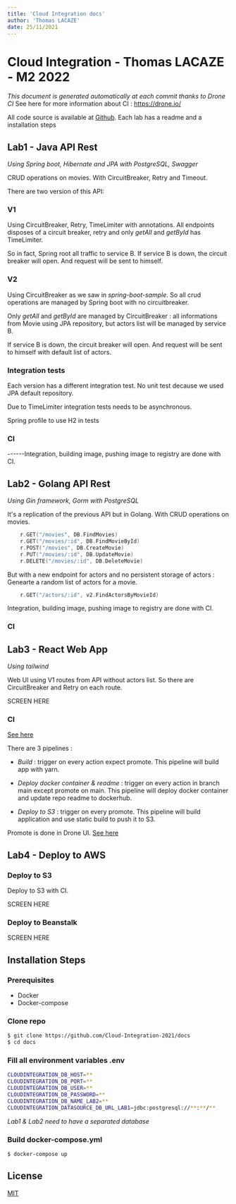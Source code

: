 ```yaml
---
title: 'Cloud Integration docs'
author: 'Thomas LACAZE'
date: 25/11/2021
---
```


# Cloud Integration - Thomas LACAZE - M2 2022
*This document is generated automatically at each commit thanks to Drone CI*
See here for more information about CI : https://drone.io/

All code source is available at [Github](https://github.com/Cloud-Integration-2021). Each lab has a readme and a installation steps

## Lab1 - Java API Rest
*Using Spring boot, Hibernate and JPA with PostgreSQL, Swagger*

CRUD operations on movies. With CircuitBreaker, Retry and Timeout. 

There are two version of this API:

### V1

Using CircuitBreaker, Retry, TimeLimiter with annotations. All endpoints disposes of a circuit breaker, retry and only *getAll* and *getById* has TimeLimiter.

So in fact, Spring root all traffic to service B. If service B is down, the circuit breaker will open. And request will be sent to himself.

### V2

Using CircuitBreaker as we saw in *spring-boot-sample*. So all crud operations are managed by Spring boot with no circuitbreaker.

Only *getAll* and *getById* are managed by CircuitBreaker : all informations from Movie using JPA repository, but actors list will be managed by service B. 

If service B is down, the circuit breaker will open. And request will be sent to himself with default list of actors. 

### Integration tests

Each version has a different integration test. No unit test decause we used JPA default repository.

Due to TimeLimiter integration tests needs to be asynchronous.

Spring profile to use H2 in tests 


### CI 

------Integration, building image, pushing image to registry are done with CI.  

## Lab2 - Golang API Rest
*Using Gin framework, Gorm with PostgreSQL*

It's a replication of the previous API but in Golang. With CRUD operations on movies.

```go
	r.GET("/movies", DB.FindMovies)
	r.GET("/movies/:id", DB.FindMovieById)
	r.POST("/movies", DB.CreateMovie)
	r.PUT("/movies/:id", DB.UpdateMovie)
	r.DELETE("/movies/:id", DB.DeleteMovie)
```

But with a new endpoint for actors and no persistent storage of actors : Genearte a random list of actors for a movie.

```go
	r.GET("/actors/:id", v2.FindActorsByMovieId)
```

Integration, building image, pushing image to registry are done with CI.  

### CI 

## Lab3 - React Web App
*Using tailwind*

Web UI using V1 routes from API without actors list. So there are CircuitBreaker and Retry on each route.

SCREEN HERE


### CI 

[See here](https://raw.githubusercontent.com/Cloud-Integration-2021/lab3/main/.drone.yml)

There are 3 pipelines :

- *Build* : trigger on every action expect promote. This pipeline will build app with yarn.

- *Deploy docker container & readme* : trigger on every action in branch main except promote on main. This pipeline will deploy docker container and update repo readme to dockerhub.

- *Deploy to S3* : trigger on every promote. This pipeline will build application and use static build to push it to S3.

Promote is done in Drone UI. [See here](https://readme.drone.io/promote/)

## Lab4 - Deploy to AWS
### Deploy to S3


Deploy to S3 with CI.

SCREEN HERE

### Deploy to Beanstalk

SCREEN HERE

## Installation Steps

### Prerequisites
* Docker
* Docker-compose

### Clone repo

```bash
$ git clone https://github.com/Cloud-Integration-2021/docs
$ cd docs
```

### Fill all environment variables .env

```bash
CLOUDINTEGRATION_DB_HOST=**
CLOUDINTEGRATION_DB_PORT=**
CLOUDINTEGRATION_DB_USER=**
CLOUDINTEGRATION_DB_PASSWORD=**
CLOUDINTEGRATION_DB_NAME_LAB2=**
CLOUDINTEGRATION_DATASOURCE_DB_URL_LAB1=jdbc:postgresql://**:**/**
```
*Lab1 & Lab2 need to have a separated database*


### Build docker-compose.yml

```bash
$ docker-compose up
```

## License

[MIT](https://github.com/Cloud-Integration-2021/docs/blob/master/LICENSE)
